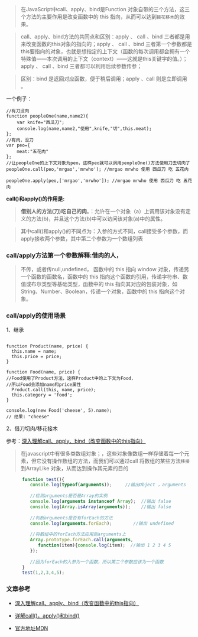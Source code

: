 >在JavaScript中call、apply、bind是Function 对象自带的三个方法，这三个方法的主要作用是改变函数中的 this 指向，从而可以达到`接花移木`的效果。

> call、apply、bind方法的共同点和区别：apply 、 call 、bind 三者都是用来改变函数的this对象的指向的；apply 、 call 、bind 三者第一个参数都是this要指向的对象，也就是想指定的上下文（函数的每次调用都会拥有一个特殊值——本次调用的上下文（context）——这就是this关键字的值。）；apply 、 call 、bind 三者都可以利用后续参数传参；

> 区别：bind 是返回对应函数，便于稍后调用；apply 、call 则是立即调用 。

一个例子：

```
//有刀没肉
function peopleOne(name,name2){
    var knife="西瓜刀";
    console.log(name,name2,"使用",knife,"切",this.meat);
};
//有肉，没刀
var peo={
    meat:"五花肉"
};
//让peopleOne的上下文对象为peo，这样peo就可以调用peopleOne()方法使用刀去切肉了
peopleOne.call(peo,'mrgao','mrwho'); //mrgao mrwho 使用 西瓜刀 吃 五花肉

peopleOne.apply(peo,['mrgao','mrwho']); //mrgao mrwho 使用 西瓜刀 吃 五花肉

```
**call()和apply()的作用是:**
> **借别人的方法(刀)吃自己的肉**。：允许在一个对象（a）上调用该对象没有定义的方法(b)，并且这个方法(b)中可以访问该对象(a)中的属性。

> 其中call()和apply()的不同点为：入参的方式不同，call接受多个参数，而apply接收两个参数，其中第二个参数为一个数组列表


### call/apply方法第一个参数解释:借肉的人，

> 不传，或者传null,undefined， 函数中的 this 指向 window 对象，传递另一个函数的函数名，函数中的 this 指向这个函数的引用，传递字符串、数值或布尔类型等基础类型，函数中的 this 指向其对应的包装对象，如 String、Number、Boolean，传递一个对象，函数中的 this 指向这个对象。



### call/apply的使用场景

1、继承
```

function Product(name, price) {
  this.name = name;
  this.price = price;
}

function Food(name, price) {
//Food使用了Product方法，这样Product中的上下文为Food，
//所以Food会添加name和price属性
  Product.call(this, name, price);
  this.category = 'food';
}

console.log(new Food('cheese', 5).name);
// 结果: "cheese"

```

2、借刀切肉/移花接木

参考：[深入理解call、apply、bind（改变函数中的this指向）](https://blog.csdn.net/zhouzuoluo/article/details/84935106)

>在javascript中有很多类数组对象；，这些对象像数组一样存储着每一个元素，但它没有操作数组的方法，而我们可以通过call 将数组的某些方法`移接`到ArrayLike 对象，从而达到操作其元素的目的

```js
      function test(){
         console.log(typeof(arguments));     //输出Object ，arguments
 
         //检测arguments是否是Array的实例
         console.log(arguments instanceof Array);  //输出 false
         console.log(Array.isArray(arguments));    //输出 false
 
         //判断arguments是否有forEach的方法
         console.log(arguments.forEach);        //输出 undefined
 
         //将数组中的forEach方法应用到arguments上
         Array.prototype.forEach.call(arguments,
            function(item){console.log(item);  //输出 1 2 3 4 5
         });
         
         //因为forEach的入参为一个函数，所以第二个参数应该为一个函数
      }
      test(1,2,3,4,5);


```

### 文章参考
- [深入理解call、apply、bind（改变函数中的this指向）](https://blog.csdn.net/zhouzuoluo/article/details/84935106)
 
 - [
详解call()，apply()和bind()](https://blog.csdn.net/u014267183/article/details/52610600)

- [官方地址MDN](https://developer.mozilla.org/zh-CN/docs/Web/JavaScript/Reference/Global_Objects/Function/call)
